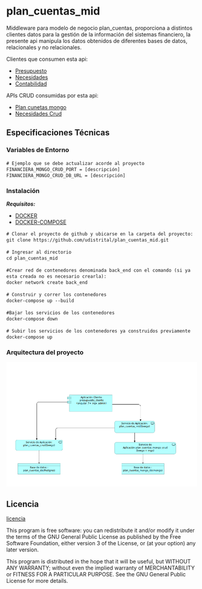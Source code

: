 # plan_cuentas_mid
Middleware para modelo de negocio plan_cuentas, proporciona a distintos clientes datos  para la gestión de la información del sistemas financiero, la presente api manipula los datos obtenidos de diferentes bases de datos, relacionales y no relacionales.

Clientes que consumen esta api:
- [Presupuesto](https://github.com/udistrital/presupuesto_cliente)
- [Necesidades](https://github.com/udistrital/necesidades_cliente)
- [Contabilidad](https://github.com/udistrital/contabilidad_cliente)

APIs CRUD consumidas por esta api:
- [Plan cunetas mongo](https://github.com/udistrital/plan_cuentas_mongo_crud)
- [Necesidades Crud](https://github.com/udistrital/necesidades_crud)


## Especificaciones Técnicas

### Variables de Entorno

```shell
# Ejemplo que se debe actualizar acorde al proyecto
FINANCIERA_MONGO_CRUD_PORT = [descripción]
FINANCIERA_MONGO_CRUD_DB_URL = [descripción]
```

### Instalación

***Requisitos:***
* [DOCKER](https://docs.docker.com/)
* [DOCKER-COMPOSE](https://docs.docker.com/compose/)

```shell
# Clonar el proyecto de github y ubicarse en la carpeta del proyecto:
git clone https://github.com/udistrital/plan_cuentas_mid.git

# Ingresar al directorio
cd plan_cuentas_mid

#Crear red de contenedores denominada back_end con el comando (si ya esta creada no es necesario crearla):
docker network create back_end

# Construir y correr los contenedores
docker-compose up --build

#Bajar los servicios de los contenedores
docker-compose down

# Subir los servicios de los contenedores ya construidos previamente
docker-compose up
```

### Arquitectura del proyecto
![](arquitectura.png)


## Licencia
[licencia](LICENSE)

This program is free software: you can redistribute it and/or modify it under the terms of the GNU General Public License as published by the Free Software Foundation, either version 3 of the License, or (at your option) any later version.

This program is distributed in the hope that it will be useful, but WITHOUT ANY WARRANTY; without even the implied warranty of MERCHANTABILITY or FITNESS FOR A PARTICULAR PURPOSE. See the GNU General Public License for more details.

